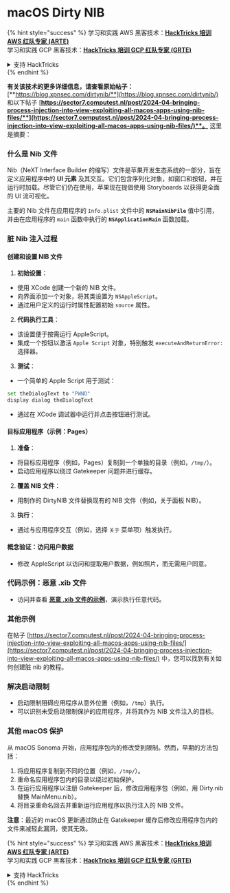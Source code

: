 # macOS Dirty NIB

{% hint style="success" %}
学习和实践 AWS 黑客技术：<img src="../../../.gitbook/assets/arte.png" alt="" data-size="line">[**HackTricks 培训 AWS 红队专家 (ARTE)**](https://training.hacktricks.xyz/courses/arte)<img src="../../../.gitbook/assets/arte.png" alt="" data-size="line">\
学习和实践 GCP 黑客技术：<img src="../../../.gitbook/assets/grte.png" alt="" data-size="line">[**HackTricks 培训 GCP 红队专家 (GRTE)**<img src="../../../.gitbook/assets/grte.png" alt="" data-size="line">](https://training.hacktricks.xyz/courses/grte)

<details>

<summary>支持 HackTricks</summary>

* 查看 [**订阅计划**](https://github.com/sponsors/carlospolop)!
* **加入** 💬 [**Discord 群组**](https://discord.gg/hRep4RUj7f) 或 [**Telegram 群组**](https://t.me/peass) 或 **在** **Twitter** 🐦 [**@hacktricks\_live**](https://twitter.com/hacktricks\_live)** 上关注我们。**
* **通过向** [**HackTricks**](https://github.com/carlospolop/hacktricks) 和 [**HackTricks Cloud**](https://github.com/carlospolop/hacktricks-cloud) GitHub 仓库提交 PR 来分享黑客技巧。

</details>
{% endhint %}

**有关该技术的更多详细信息，请查看原始帖子：** [**https://blog.xpnsec.com/dirtynib/**](https://blog.xpnsec.com/dirtynib/) 和以下帖子 [**https://sector7.computest.nl/post/2024-04-bringing-process-injection-into-view-exploiting-all-macos-apps-using-nib-files/**](https://sector7.computest.nl/post/2024-04-bringing-process-injection-into-view-exploiting-all-macos-apps-using-nib-files/)**。** 这里是摘要：

### 什么是 Nib 文件

Nib（NeXT Interface Builder 的缩写）文件是苹果开发生态系统的一部分，旨在定义应用程序中的 **UI 元素** 及其交互。它们包含序列化对象，如窗口和按钮，并在运行时加载。尽管它们仍在使用，苹果现在提倡使用 Storyboards 以获得更全面的 UI 流可视化。

主要的 Nib 文件在应用程序的 `Info.plist` 文件中的 **`NSMainNibFile`** 值中引用，并由在应用程序的 `main` 函数中执行的 **`NSApplicationMain`** 函数加载。

### 脏 Nib 注入过程

#### 创建和设置 NIB 文件

1. **初始设置**：
* 使用 XCode 创建一个新的 NIB 文件。
* 向界面添加一个对象，将其类设置为 `NSAppleScript`。
* 通过用户定义的运行时属性配置初始 `source` 属性。
2. **代码执行工具**：
* 该设置便于按需运行 AppleScript。
* 集成一个按钮以激活 `Apple Script` 对象，特别触发 `executeAndReturnError:` 选择器。
3. **测试**：
* 一个简单的 Apple Script 用于测试：

```bash
set theDialogText to "PWND"
display dialog theDialogText
```
* 通过在 XCode 调试器中运行并点击按钮进行测试。

#### 目标应用程序（示例：Pages）

1. **准备**：
* 将目标应用程序（例如，Pages）复制到一个单独的目录（例如，`/tmp/`）。
* 启动应用程序以绕过 Gatekeeper 问题并进行缓存。
2. **覆盖 NIB 文件**：
* 用制作的 DirtyNIB 文件替换现有的 NIB 文件（例如，关于面板 NIB）。
3. **执行**：
* 通过与应用程序交互（例如，选择 `关于` 菜单项）触发执行。

#### 概念验证：访问用户数据

* 修改 AppleScript 以访问和提取用户数据，例如照片，而无需用户同意。

### 代码示例：恶意 .xib 文件

* 访问并查看 [**恶意 .xib 文件的示例**](https://gist.github.com/xpn/16bfbe5a3f64fedfcc1822d0562636b4)，演示执行任意代码。

### 其他示例

在帖子 [https://sector7.computest.nl/post/2024-04-bringing-process-injection-into-view-exploiting-all-macos-apps-using-nib-files/](https://sector7.computest.nl/post/2024-04-bringing-process-injection-into-view-exploiting-all-macos-apps-using-nib-files/) 中，您可以找到有关如何创建脏 nib 的教程。&#x20;

### 解决启动限制

* 启动限制阻碍应用程序从意外位置（例如，`/tmp`）执行。
* 可以识别未受启动限制保护的应用程序，并将其作为 NIB 文件注入的目标。

### 其他 macOS 保护

从 macOS Sonoma 开始，应用程序包内的修改受到限制。然而，早期的方法包括：

1. 将应用程序复制到不同的位置（例如，`/tmp/`）。
2. 重命名应用程序包内的目录以绕过初始保护。
3. 在运行应用程序以注册 Gatekeeper 后，修改应用程序包（例如，用 Dirty.nib 替换 MainMenu.nib）。
4. 将目录重命名回去并重新运行应用程序以执行注入的 NIB 文件。

**注意**：最近的 macOS 更新通过防止在 Gatekeeper 缓存后修改应用程序包内的文件来减轻此漏洞，使其无效。

{% hint style="success" %}
学习和实践 AWS 黑客技术：<img src="../../../.gitbook/assets/arte.png" alt="" data-size="line">[**HackTricks 培训 AWS 红队专家 (ARTE)**](https://training.hacktricks.xyz/courses/arte)<img src="../../../.gitbook/assets/arte.png" alt="" data-size="line">\
学习和实践 GCP 黑客技术：<img src="../../../.gitbook/assets/grte.png" alt="" data-size="line">[**HackTricks 培训 GCP 红队专家 (GRTE)**<img src="../../../.gitbook/assets/grte.png" alt="" data-size="line">](https://training.hacktricks.xyz/courses/grte)

<details>

<summary>支持 HackTricks</summary>

* 查看 [**订阅计划**](https://github.com/sponsors/carlospolop)!
* **加入** 💬 [**Discord 群组**](https://discord.gg/hRep4RUj7f) 或 [**Telegram 群组**](https://t.me/peass) 或 **在** **Twitter** 🐦 [**@hacktricks\_live**](https://twitter.com/hacktricks\_live)** 上关注我们。**
* **通过向** [**HackTricks**](https://github.com/carlospolop/hacktricks) 和 [**HackTricks Cloud**](https://github.com/carlospolop/hacktricks-cloud) GitHub 仓库提交 PR 来分享黑客技巧。

</details>
{% endhint %}
